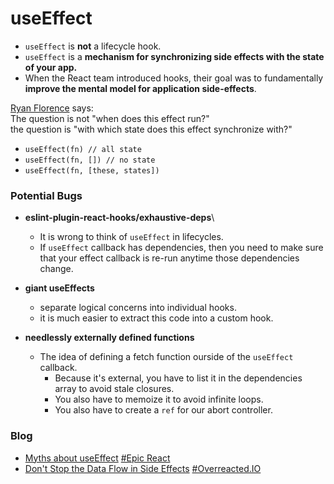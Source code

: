 # useEffect

- `useEffect` is **not** a lifecycle hook.
- `useEffect` is a **mechanism for synchronizing side effects with the state of your app.**
- When the React team introduced hooks, their goal was to fundamentally **improve the mental model for application side-effects**.

[Ryan Florence](https://twitter.com/ryanflorence/status/1125041041063665666) says:\
The question is not "when does this effect run?"\
 the question is "with which state does this effect synchronize with?"

- `useEffect(fn) // all state`
- `useEffect(fn, []) // no state`
- `useEffect(fn, [these, states])`

### Potential Bugs

- **eslint-plugin-react-hooks/exhaustive-deps**\
  - It is wrong to think of `useEffect` in lifecycles.
  - If `useEffect` callback has dependencies, then you need to make sure that your effect callback is re-run anytime those dependencies change.
- **giant useEffects**

  - separate logical concerns into individual hooks.
  - it is much easier to extract this code into a custom hook.

- **needlessly externally defined functions**
  - The idea of defining a fetch function ourside of the `useEffect` callback.
    - Because it's external, you have to list it in the dependencies array to avoid stale closures.
    - You also have to memoize it to avoid infinite loops.
    - You also have to create a `ref` for our abort controller.

### Blog

- [Myths about useEffect](https://epicreact.dev/myths-about-useeffect/?ck_subscriber_id=641484837) [#Epic React](https://epicreact.dev/podcast/kents-career-path-through-web-development)
- [Don't Stop the Data Flow in Side Effects](https://overreacted.io/writing-resilient-components/#dont-stop-the-data-flow-in-side-effects) [#Overreacted.IO]()
